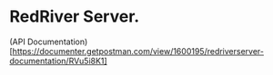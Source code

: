# RedRiver Server.

(API Documentation) [https://documenter.getpostman.com/view/1600195/redriverserver-documentation/RVu5i8K1]
